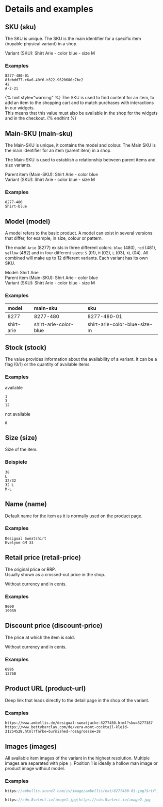 # Details and examples

## SKU \(sku\)

The SKU is unique. The SKU is the main identifier for a specific item \(buyable physical variant\) in a shop.

Variant \(SKU\): Shirt Arie - color blue - size M

### Examples

```text
8277-480-01
8febdd77-c6a6-40f6-b322-9620680c7bc2
42
A-2-21
```

{% hint style="warning" %}
The SKU is used to find content for an item, to add an item to the shopping cart and to match purchases with interactions in our widgets.   
This means that this value must also be available in the shop for the widgets and in the checkout.
{% endhint %}

## Main-SKU \(main-sku\)

The Main-SKU is unique, it contains the model and colour. The Main SKU is the main identifier for an item \(parent item\) in a shop. 

The Main-SKU is used to establish a relationship between parent items and size variants.  
  
Parent item \(Main-SKU\): Shirt Arie - color blue  
Variant \(SKU\): Shirt Arie - color blue - size M

### Examples

```text
8277-480
Shirt-blue
```

## Model \(model\)

A model refers to the basic product. A model can exist in several versions that differ, for example, in size, colour or pattern.

The model `Arie` \(8277\) exists in three different colors: `blue` \(480\), `red` \(481\), `yellow` \(482\) and in four different sizes: `S` \(01\), `M` \(02\), `L` \(03\), `XL` \(04\). All combined will make up to 12 different variants. Each variant has its own SKU.  
  
Model: Shirt Arie  
Parent item \(Main-SKU\): Shirt Arie - color blue  
Variant \(SKU\): Shirt Arie - color blue - size M

### Examples

| model | main-sku | sku |
| :--- | :--- | :--- |
| 8277 | 8277-480 | 8277-480-01 |
| shirt-arie | shirt-arie-color-blue | shirt-arie-color-blue-size-m |

## Stock \(stock\)

The value provides information about the availability of a variant. It can be a flag \(0/1\) or the quantity of available items.

### Examples

available

```text
1
3
12
```

not available

```text
0
```

## Size \(size\)

Size of the item.

### Beispiele

```text
38
L
32/32
32 L
M-L
```

## Name \(name\)

Default name for the item as it is normally used on the product page.

### Examples

```text
Desigual Sweatshirt
Evelyne GM 33
```

## Retail price \(retail-price\)

The original price or RRP.   
Usually shown as a crossed-out price in the shop. 

Without currency and in cents.

### Examples

```text
8000
19939
```

## Discount price \(discount-price\)

The price at which the item is sold. 

Without currency and in cents.

### Examples

```text
6995
13750
```

## Product URL \(product-url\)

Deep link that leads directly to the detail page in the shop of the variant.

### Examples

```text
https://www.ambellis.de/desigual-sweatjacke-8277480.html?sku=8277387
https://www.bettybarclay.com/de/vera-mont-cocktail-kleid-21254528.html?farbe=burnished-ros&groesse=38
```

## Images \(images\)

All available item images of the variant in the highest resolution. Multiple images are separated with pipe `|`. Position 1 is ideally a hollow man image or product image without model.

### Examples

```javascript
https://ambellis.scene7.com/is/image/ambellis/ext/8277480-01.jpg?$rtf\_amb\_prod-main-zoom\_xl$

https://cdn.8select.io/image1.jpg|https://cdn.8select.io/image2.jpg
```

